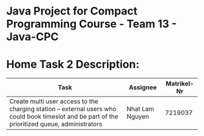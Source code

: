 # Java Project for Compact Programming Course - Team 13 - Java-CPC

# Home Task 2 Description:

| Task | Assignee | Matrikel-Nr  |
| -------- | -------- | -------- |
Create multi user access to the charging station – external users who could book timeslot and be part of the prioritized queue, administrators	 | Nhat Lam Nguyen | 7219037 |

